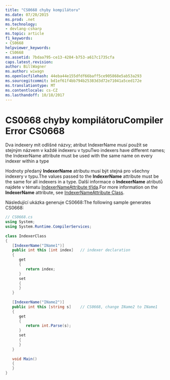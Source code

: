 ```yaml
---
title: "CS0668 chyby kompilátoru"
ms.date: 07/20/2015
ms.prod: .net
ms.technology:
- devlang-csharp
ms.topic: article
f1_keywords:
- CS0668
helpviewer_keywords:
- CS0668
ms.assetid: 7bdaa795-ce13-4284-b753-a617c1735cfa
caps.latest.revision: 
author: BillWagner
ms.author: wiwagn
ms.openlocfilehash: 44eba44e155dfdf66baff5ce905868e5ab53a293
ms.sourcegitcommit: bd1ef61f4bb794b25383d3d72e71041a5ced172e
ms.translationtype: MT
ms.contentlocale: cs-CZ
ms.lasthandoff: 10/18/2017
---
```

# <a name="compiler-error-cs0668"></a><span data-ttu-id="fc1d6-102">CS0668 chyby kompilátoru</span><span class="sxs-lookup"><span data-stu-id="fc1d6-102">Compiler Error CS0668</span></span>
<span data-ttu-id="fc1d6-103">Dva indexery mít odlišné názvy; atribut IndexerName musí použít se stejným názvem v každé indexeru v typu</span><span class="sxs-lookup"><span data-stu-id="fc1d6-103">Two indexers have different names; the IndexerName attribute must be used with the same name on every indexer within a type</span></span>  
  
 <span data-ttu-id="fc1d6-104">Hodnoty předaný **IndexerName** atributu musí být stejná pro všechny indexery v typu.</span><span class="sxs-lookup"><span data-stu-id="fc1d6-104">The values passed to the **IndexerName** attribute must be the same for all indexers in a type.</span></span> <span data-ttu-id="fc1d6-105">Další informace o **IndexerName** atributů najdete v tématu [IndexerNameAttribute třída](xref:System.Runtime.CompilerServices.IndexerNameAttribute).</span><span class="sxs-lookup"><span data-stu-id="fc1d6-105">For more information on the **IndexerName** attribute, see [IndexerNameAttribute Class](xref:System.Runtime.CompilerServices.IndexerNameAttribute).</span></span>  
  
 <span data-ttu-id="fc1d6-106">Následující ukázka generuje CS0668:</span><span class="sxs-lookup"><span data-stu-id="fc1d6-106">The following sample generates CS0668:</span></span>  
  
```csharp
// CS0668.cs  
using System;  
using System.Runtime.CompilerServices;  
  
class IndexerClass  
{  
   [IndexerName("IName1")]  
   public int this [int index]   // indexer declaration  
   {  
      get  
      {  
         return index;  
      }  
      set  
      {  
      }  
   }  
  
   [IndexerName("IName2")]  
   public int this [string s]    // CS0668, change IName2 to IName1  
   {  
      get  
      {  
         return int.Parse(s);  
      }  
      set  
      {  
      }  
   }  
  
   void Main()  
   {  
   }  
}  
```

